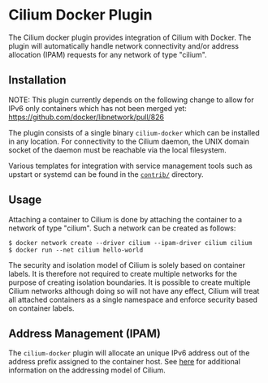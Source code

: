 # Cilium Docker Plugin

The Cilium docker plugin provides integration of Cilium with Docker. The plugin
will automatically handle network connectivity and/or address allocation (IPAM)
requests for any network of type "cilium".

## Installation

NOTE: This plugin currently depends on the following change to allow for IPv6
only containers which has not been merged yet:
https://github.com/docker/libnetwork/pull/826

The plugin consists of a single binary `cilium-docker` which can be installed
in any location. For connectivity to the Cilium daemon, the UNIX domain socket
of the daemon must be reachable via the local filesystem.

Various templates for integration with service management tools such as
upstart or systemd can be found in the [`contrib/`](../contrib) directory.

## Usage

Attaching a container to Cilium is done by attaching the container to a network
of type "cilium". Such a network can be created as follows:

```
$ docker network create --driver cilium --ipam-driver cilium cilium
$ docker run --net cilium hello-world
```

The security and isolation model of Cilium is solely based on container labels.
It is therefore not required to create multiple networks for the purpose of
creating isolation boundaries. It is possible to create multiple Cilium
networks although doing so will not have any effect, Cilium will treat all
attached containers as a single namespace and enforce security based on
container labels.

## Address Management (IPAM)

The `cilium-docker` plugin will allocate an unique IPv6 address out of the
address prefix assigned to the container host. See [here](model.md#prefix-list) for
additional information on the addressing model of Cilium.
